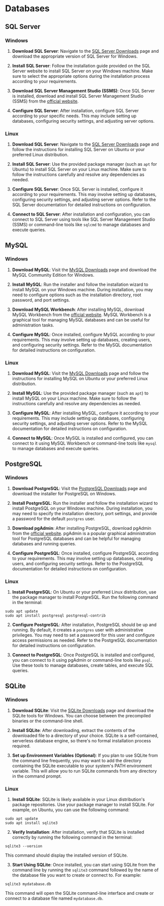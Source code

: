 # Databases

## SQL Server

### Windows

1. **Download SQL Server**: Navigate to the [SQL Server Downloads](https://www.microsoft.com/en-us/sql-server/sql-server-downloads) page and download the appropriate version of SQL Server for Windows.

2. **Install SQL Server**: Follow the installation guide provided on the SQL Server website to install SQL Server on your Windows machine. Make sure to select the appropriate options during the installation process according to your requirements.

3. **Download SQL Server Management Studio (SSMS)**: Once SQL Server is installed, download and install SQL Server Management Studio (SSMS) from the [official website](https://docs.microsoft.com/en-us/sql/ssms/download-sql-server-management-studio-ssms).

4. **Configure SQL Server**: After installation, configure SQL Server according to your specific needs. This may include setting up databases, configuring security settings, and adjusting server options.

### Linux

1. **Download SQL Server**: Navigate to the [SQL Server Downloads](https://www.microsoft.com/en-us/sql-server/sql-server-downloads) page and follow the instructions for installing SQL Server on Ubuntu or your preferred Linux distribution.

2. **Install SQL Server**: Use the provided package manager (such as `apt` for Ubuntu) to install SQL Server on your Linux machine. Make sure to follow the instructions carefully and resolve any dependencies as needed.

3. **Configure SQL Server**: Once SQL Server is installed, configure it according to your requirements. This may involve setting up databases, configuring security settings, and adjusting server options. Refer to the SQL Server documentation for detailed instructions on configuration.

4. **Connect to SQL Server**: After installation and configuration, you can connect to SQL Server using tools like SQL Server Management Studio (SSMS) or command-line tools like `sqlcmd` to manage databases and execute queries.

## MySQL

### Windows

1. **Download MySQL**: Visit the [MySQL Downloads](https://dev.mysql.com/downloads/) page and download the MySQL Community Edition for Windows.

2. **Install MySQL**: Run the installer and follow the installation wizard to install MySQL on your Windows machine. During installation, you may need to configure options such as the installation directory, root password, and port settings.

3. **Download MySQL Workbench**: After installing MySQL, download MySQL Workbench from the [official website](https://dev.mysql.com/downloads/workbench/). MySQL Workbench is a graphical tool for managing MySQL databases and can be useful for administration tasks.

4. **Configure MySQL**: Once installed, configure MySQL according to your requirements. This may involve setting up databases, creating users, and configuring security settings. Refer to the MySQL documentation for detailed instructions on configuration.

### Linux

1. **Download MySQL**: Visit the [MySQL Downloads](https://dev.mysql.com/downloads/) page and follow the instructions for installing MySQL on Ubuntu or your preferred Linux distribution.

2. **Install MySQL**: Use the provided package manager (such as `apt`) to install MySQL on your Linux machine. Make sure to follow the instructions carefully and resolve any dependencies as needed.

3. **Configure MySQL**: After installing MySQL, configure it according to your requirements. This may include setting up databases, configuring security settings, and adjusting server options. Refer to the MySQL documentation for detailed instructions on configuration.

4. **Connect to MySQL**: Once MySQL is installed and configured, you can connect to it using MySQL Workbench or command-line tools like `mysql` to manage databases and execute queries.

## PostgreSQL

### Windows

1. **Download PostgreSQL**: Visit the [PostgreSQL Downloads](https://www.postgresql.org/download/windows/) page and download the installer for PostgreSQL on Windows.

2. **Install PostgreSQL**: Run the installer and follow the installation wizard to install PostgreSQL on your Windows machine. During installation, you may need to specify the installation directory, port settings, and provide a password for the default `postgres` user.

3. **Download pgAdmin**: After installing PostgreSQL, download pgAdmin from the [official website](https://www.pgadmin.org/download/). pgAdmin is a popular graphical administration tool for PostgreSQL databases and can be helpful for managing databases and running queries.

4. **Configure PostgreSQL**: Once installed, configure PostgreSQL according to your requirements. This may involve setting up databases, creating users, and configuring security settings. Refer to the PostgreSQL documentation for detailed instructions on configuration.

### Linux

1. **Install PostgreSQL**: On Ubuntu or your preferred Linux distribution, use the package manager to install PostgreSQL. Run the following command in the terminal:
```
sudo apt update
sudo apt install postgresql postgresql-contrib
```

2. **Configure PostgreSQL**: After installation, PostgreSQL should be up and running. By default, it creates a `postgres` user with administrative privileges. You may need to set a password for this user and configure access permissions as needed. Refer to the PostgreSQL documentation for detailed instructions on configuration.

3. **Connect to PostgreSQL**: Once PostgreSQL is installed and configured, you can connect to it using pgAdmin or command-line tools like `psql`. Use these tools to manage databases, create tables, and execute SQL queries.

## SQLite

### Windows

1. **Download SQLite**: Visit the [SQLite Downloads](https://www.sqlite.org/download.html) page and download the SQLite tools for Windows. You can choose between the precompiled binaries or the command-line shell.

2. **Install SQLite**: After downloading, extract the contents of the downloaded file to a directory of your choice. SQLite is a self-contained, serverless database engine, so there's no formal installation process required.

3. **Set up Environment Variables (Optional)**: If you plan to use SQLite from the command line frequently, you may want to add the directory containing the SQLite executable to your system's PATH environment variable. This will allow you to run SQLite commands from any directory in the command prompt.

### Linux

1. **Install SQLite**: SQLite is likely available in your Linux distribution's package repositories. Use your package manager to install SQLite. For example, on Ubuntu, you can use the following command:
```
sudo apt update
sudo apt install sqlite3
```

2. **Verify Installation**: After installation, verify that SQLite is installed correctly by running the following command in the terminal:
```
sqlite3 --version
```
This command should display the installed version of SQLite.

3. **Start Using SQLite**: Once installed, you can start using SQLite from the command line by running the `sqlite3` command followed by the name of the database file you want to create or connect to. For example:
```
sqlite3 mydatabase.db
```
This command will open the SQLite command-line interface and create or connect to a database file named `mydatabase.db`.


